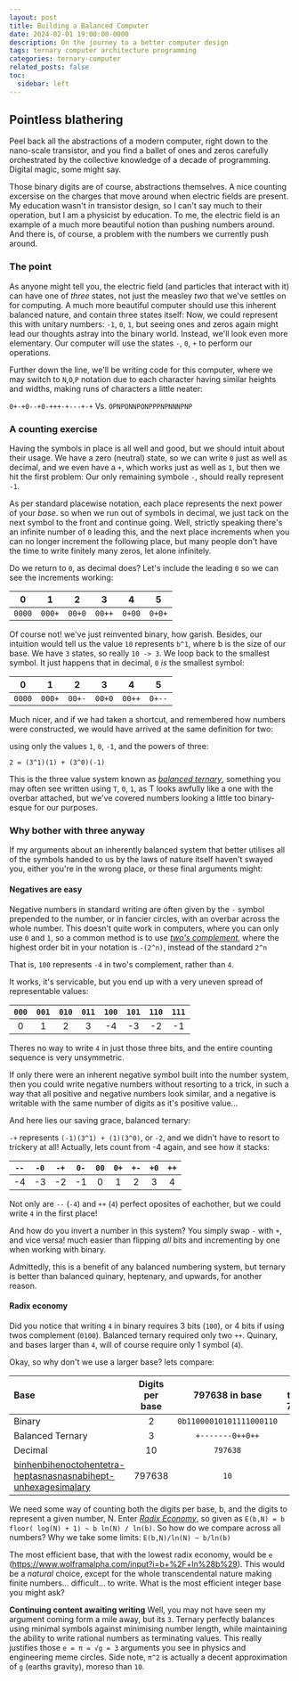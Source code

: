```yaml
---
layout: post
title: Building a Balanced Computer
date: 2024-02-01 19:00:00-0000
description: On the journey to a better computer design
tags: ternary computer architecture programming
categories: ternary-computer
related_posts: false
toc:
  sidebar: left
---
```


## Pointless blathering

Peel back all the abstractions of a modern computer, right down to the nano-scale transistor, and you find a ballet of ones and zeros carefully orchestrated by the collective knowledge of a decade of programming. Digital magic, some might say.

Those binary digits are of course, abstractions themselves. A nice counting excersise on the charges that move around when electric fields are present. My education wasn't in transistor design, so I can't say much to their operation, but I am a physicist by education. To me, the electric field is an example of a much more beautiful notion than pushing numbers around. And there is, of course, a problem with the numbers we currently push around.

### The point

As anyone might tell you, the electric field (and particles that interact with it) can have one of *three* states, not just the measley *two* that we've settles on for computing. A much more beautiful computer should use this inherent balanced nature, and contain three states itself:
Now, we could represent this with unitary numbers: `-1`, `0`, `1`, but seeing ones and zeros again might lead our thoughts astray into the binary world. Instead, we'll look even more elementary. Our computer will use the states `-`, `0`, `+` to perform our operations.

Further down the line, we'll be writing code for this computer, where we may switch to `N`,`O`,`P` notation due to each character having similar heights and widths, making runs of characters a little neater:

`0+-+0--+0-+++-+---+-+` Vs. `OPNPONNPONPPPNPNNNPNP`

### A counting exercise

Having the symbols in place is all well and good, but we should intuit about their usage. We have a zero (neutral) state, so we can write `0` just as well as decimal, and we even have a `+`, which works just as well as `1`, but then we hit the first problem: Our only remaining symbole `-`, should really represent `-1`.

As per standard placewise notation, each place represents the next power of your *base*. so when we run out of symbols in decimal, we just tack on the next symbol to the front and continue going.
Well, strictly speaking there's an infinite number of `0` leading this, and the next place increments when you can no longer increment the following place, but many people don't have the time to write finitely many zeros, let alone infinitely.

Do we return to `0`, as decimal does? Let's include the leading `0` so we can see the increments working:

|    0   |    1   |    2   |      3 |    4   |    5   |
| :----: | :----: | :----: | :----: | :----: | :----: |
| `0000` | `000+` | `00+0` | `00++` | `0+00` | `0+0+` |

Of course not! we've just reinvented binary, how garish. Besides, our intuition would tell us the value `10` represents `b^1`, where b is the size of our base. We have `3` states, so really `10 -> 3`.
We loop back to the smallest symbol. It just happens that in decimal, `0` *is* the smallest symbol:

|    0   |    1   |    2   |    3   |      4 |      5 |
| :----: | :----: | :----: | :----: | :----: | :----: |
| `0000` | `000+` | `00+-` | `00+0` | `00++` | `0+--` |

Much nicer, and if we had taken a shortcut, and remembered how numbers were constructed, we would have arrived at the same definition for two:

using only the values `1`, `0`, `-1`, and the powers of three:

`2 = (3^1)(1) + (3^0)(-1)`

This is the three value system known as [*balanced ternary*](https://en.wikipedia.org/wiki/Balanced_ternary), something you may often see written using `T`, `0`, `1`, as T looks awfully like a one with the overbar attached, but we've covered numbers looking a little too binary-esque for our purposes.

### Why bother with three anyway

If my arguments about an inherently balanced system that better utilises all of the symbols handed to us by the laws of nature itself haven't swayed you, either you're in the wrong place, or these final arguments might:

#### Negatives are easy

Negative numbers in standard writing are often given by the `-` symbol prepended to the number, or in fancier circles, with an overbar across the whole number. This doesn't quite work in computers, where you can only use `0` and `1`, so a common method is to use [*two's complement*](https://en.wikipedia.org/wiki/Two%27s_complement), where the highest order bit in your notation is `-(2^n)`, instead of the standard `2^n`

That is, `100` represents `-4` in two's complement, rather than `4`.

It works, it's servicable, but you end up with a very uneven spread of representable values:

| `000` | `001` | `010` | `011` | `100` | `101` | `110` | `111` |
| :---: | :---: | :---: | :---: | :---: | :---: | :---: | :---: |
| 0 | 1 | 2 | 3 | -4 | -3 | -2 | -1 |

Theres no way to write `4` in just those three bits, and the entire counting sequence is very unsymmetric.

If only there were an inherent negative symbol built into the number system, then you could write negative numbers without resorting to a trick, in such a way that all positive and negative numbers look similar, and a negative is writable with the same number of digits as it's positive value...

And here lies our saving grace, balanced ternary:

`-+` represents `(-1)(3^1) + (1)(3^0)`, or `-2`, and we didn't have to resort to trickery at all! Actually, lets count from -4 again, and see how it stacks:

| `--` | `-0` | `-+` | `0-` | `00` | `0+` | `+-` | `+0` | `++` |
| :--: | :--: | :--: | :--: | :--: | :--: | :--: | :--: | :--: |
| -4 | -3 | -2 | -1 | 0 | 1 | 2 | 3 | 4 |

Not only are `--` (`-4`) and `++` (`4`) perfect oposites of eachother, but we could write `4` in the first place!

And how do you invert a number in this system? You simply swap `-` with `+`, and vice versa! much easier than flipping *all* bits and incrementing by one when working with binary.

Admittedly, this is a benefit of any balanced numbering system, but ternary is better than balanced quinary, heptenary, and upwards, for another reason.

#### Radix economy

Did you notice that writing `4` in binary requires 3 bits (`100`), or 4 bits if using twos complement (`0100`).
Balanced ternary required only two `++`.
Quinary, and bases larger than `4`, will of course require only 1 symbol (`4`).

Okay, so why don't we use a larger base? lets compare:

| Base | Digits per base | 797638 in base | Digits to write 797638 | 
| :----------- | :------------: | :------------: | :------------: |
| Binary | 2 | `0b11000010101111000110` | 20 |
| Balanced Ternary | 3 | `+-------0++0++` | 14 |
| Decimal | 10 | `797638` | 6 |
| [binhenbihenoctohentetra-<br>heptasnasnasnabihept-<br>unhexagesimalary](https://www.xanthir.com/hex/base-names/) | 797638 | `10` | 2 |

We need some way of counting both the digits per base, b, and the digits to represent a given number, N.
Enter [*Radix Economy*](https://en.wikipedia.org/wiki/Radix_economy), so given as `E(b,N) = b floor( log(N) + 1) ~ b ln(N) / ln(b)`.
So how do we compare across all numbers? Why we take some limits: `E(b,N)/ln(N) ~ b/ln(b)`

The most efficient base, that with the lowest radix economy, would be `e` (https://www.wolframalpha.com/input?i=b+%2F+ln%28b%29). This would be a *natural* choice, except for the whole transcendental nature making finite numbers... difficult... to write. What is the most efficient integer base you might ask?

**Continuing content awaiting writing**
Well, you may not have seen my argument coming form a mile away, but its `3`. Ternary perfectly balances using minimal symbols against minimising number length, while maintaining the ability to write rational numbers as terminating values. This really justifies those `e = π = √g = 3` arguments you see in physics and engineering meme circles.
Side note, `π^2` is actually a decent approximation of `g` (earths gravity), moreso than `10`.
